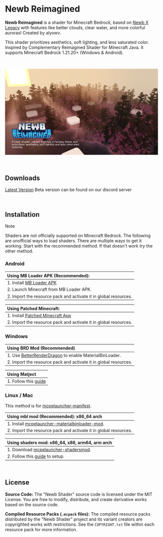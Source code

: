 # Newb Reimagined

**Newb Reimagined** is a shader for Minecraft Bedrock, based on [Newb X Legacy](https://github.com/devendrn/newb-x-mcbe) with features like better clouds, clear water, and more colorful auroras! 
Created by alyowv.

This shader prioritizes aesthetics, soft lighting, and less saturated color. Inspired by Complementary Reimagined Shader for Minecraft Java.
It supports Minecraft Bedrock 1.21.20+ (Windows & Android).

<br>

![Screenshots](docs/screenshots.jpg)

<br>

## Downloads
[Latest Version](https://github.com/alyow/newb-reimagined/releases)
Beta version can be found on our discord server

<br>

## Installation

> [!NOTE]
> Shaders are not officially supported on Minecraft Bedrock. The following are unofficial ways to load shaders. There are multiple ways to get it working. Start with the recommended method. If that doesn't work try the other method.

### Android

| **Using MB Loader APK (Recommended):** |
|:-|
| 1. Install [MB Loader APK](https://play.google.com/store/apps/details?id=io.bambosan.mbloader&pcampaignid=web_share) |
| 2. Launch Minecraft from MB Loader APK. |
| 2. Import the resource pack and activate it in global resources. |

| **Using Patched Minecraft:** |
|:-|
| 1. Install [Patched Minecraft App](https://devendrn.github.io/renderdragon-shaders/shaders/installation/android#using-patch-app) |
| 2. Import the resource pack and activate it in global resources. |

### Windows

| **Using BRD Mod (Recommended)** |
|:-|
| 1. Use [BetterRenderDragon](https://github.com/QYCottage/BetterRenderDragon/releases/latest) to enable MaterialBinLoader. |
| 2. Import the resource pack and activate it in global resources. |

| **Using Matject** |
|:-|
| 1. Follow this [guide](https://faizul726.github.io/matject/docs/guide-for-beginners) |

### Linux / Mac
This method is for [mcpelauncher-manifest](https://mcpelauncher.readthedocs.io/en/latest/getting_started/index.html).

| **Using mbl mod (Recommended): x86_64 arch** |
|:-|
| 1. Install [mcpelauncher-materialbinloader-mod](https://github.com/CrackedMatter/mcpelauncher-materialbinloader). |
| 2. Import the resource pack and activate it in global resources. |

| **Using shaders mod: x86_64, x86, arm64, arm arch** |
|:-|
| 1. Download [mcpelauncher-shadersmod](https://github.com/GameParrot/mcpelauncher-shadersmod/releases/latest). |
| 2. Follow this [guide](https://faizul726.github.io/guides/shadersmodinstallation) to setup. |

<br>

## License

**Source Code:** The "Newb Shader" source code is licensed under the MIT License. You are free to modify, distribute, and create derivative works based on the source code.

**Compiled Resource Packs (`.mcpack` files):** The compiled resource packs distributed by the "Newb Shader" project and its variant creators are copyrighted works with restrictions. See the `COPYRIGHT.txt` file within each resource pack for more information.
